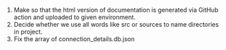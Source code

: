 1. Make so that the html version of documentation is generated via GitHub action and uploaded to given environment.
2. Decide whether we use all words like src or sources to name directories in project.
3. Fix the array of connection_details.db.json